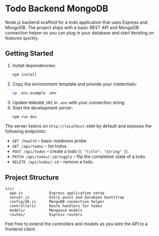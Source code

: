 # Todo Backend MongoDB

Node.js backend scaffold for a todo application that uses Express and MongoDB. The project ships with a basic REST API and MongoDB connection helper so you can plug in your database and start iterating on features quickly.

## Getting Started

1. Install dependencies:
   ```bash
   npm install
   ```
2. Copy the environment template and provide your credentials:
   ```bash
   cp .env.example .env
   ```
3. Update `MONGODB_URI` in `.env` with your connection string.
4. Start the development server:
   ```bash
   npm run dev
   ```

The server listens on `http://localhost:4000` by default and exposes the following endpoints:

- `GET /health` – basic readiness probe.
- `GET /api/todos` – list todos.
- `POST /api/todos` – create a todo (`{ "title": "string" }`).
- `PATCH /api/todos/:id/toggle` – flip the completion state of a todo.
- `DELETE /api/todos/:id` – remove a todo.

## Project Structure

```
src/
  app.js            Express application setup
  server.js         Entry point and database bootstrap
  config/db.js      MongoDB connection helper
  controllers/      Route handlers for todos
  models/           Mongoose models
  routes/           Express routers
```

Feel free to extend the controllers and models as you wire the API to a frontend client.
